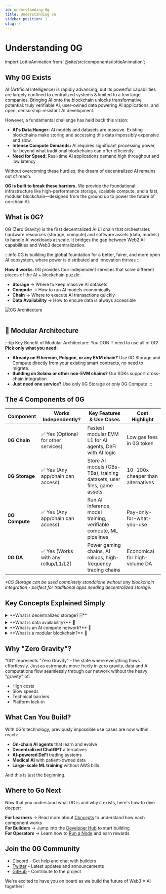 ```yaml
---
id: understanding-0g
title: Understanding 0G
sidebar_position: 1
slug: /
---
```


# Understanding 0G

import LottieAnimation from '@site/src/components/lottieAnimation';

## Why 0G Exists

AI (Artificial Intelligence) is rapidly advancing, but its powerful capabilities are largely confined to centralized systems & limited to a few large companies. Bringing AI onto the blockchain unlocks transformative potential: truly verifiable AI, user-owned data powering AI applications, and open, censorship-resistant AI development.

However, a fundamental challenge has held back this vision:
- **AI's Data Hunger:** AI models and datasets are massive. Existing blockchains make storing and accessing this data impossibly expensive and slow.
- **Intense Compute Demands:** AI requires significant processing power, far beyond what traditional blockchains can offer efficiently.
- **Need for Speed:** Real-time AI applications demand high throughput and low latency

Without overcoming these hurdles, the dream of decentralized AI remains out of reach.

**0G is built to break these barriers.** We provide the foundational infrastructure like high-performance storage, scalable compute, and a fast, modular blockchain—designed from the ground up to power the future of on-chain AI.

## What is 0G?

0G (Zero Gravity) is the first decentralized AI L1 chain that orchestrates hardware resources (storage, compute) and software assets (data, models) to handle AI workloads at scale. It bridges the gap between Web2 AI capabilities and Web3 decentralization.

:::info 0G is building the global foundation for a better, fairer, and more open AI ecosystem, where power is distributed and innovation thrives
:::

**How it works**: 0G provides four independent services that solve different pieces of the AI + blockchain puzzle:
- **Storage** → Where to keep massive AI datasets
- **Compute** → How to run AI models economically  
- **Chain** → Where to execute AI transactions quickly
- **Data Availability** → How to ensure data is always accessible



<div style={{textAlign: 'center'}}>
  <img src="/img/0g-architecture.png" alt="0G Architecture" style={{maxWidth: '100%'}} />
</div>
<br />

## 🎯 Modular Architecture

:::tip Key Benefit of Modular Architecture: You DON'T need to use all of 0G!
**Pick only what you need:**
- **Already on Ethereum, Polygon, or any EVM chain?** Use 0G Storage and Compute directly from your existing smart contracts, no need to migrate.
- **Building on Solana or other non-EVM chains?** Our SDKs support cross-chain integration
- **Just need one service?** Use only 0G Storage or only 0G Compute
:::


## The 4 Components of 0G

| Component             | Works Independently?                                   | Key Features & Use Cases                                                          | Cost Highlight                        |
|-----------------------|--------------------------------------------------------|-----------------------------------------------------------------------------------|---------------------------------------|
| **0G Chain**        | ✅ Yes (Optional for other services)             | Fastest modular EVM L1 for AI agents, DeFi with AI logic        | Low gas fees in 0G token              |
| **0G Storage**     | ✅ Yes (Any app/chain can access)                       | Store AI models (GBs-TBs), training datasets, user files, game assets            | 10-100x cheaper than alternatives     |
| **0G Compute**     | ✅ Yes (Any app/chain can access)                     | Run AI inference, model training, verifiable compute, ML pipelines               | Pay-only-for-what-you-use             |
| **0G DA**          | ✅ Yes (Works with any rollup/L1/L2)                  | Power gaming chains, AI rollups, high-frequency trading chains                   | Economical for high-volume DA         |

*\*0G Storage can be used completely standalone without any blockchain integration - perfect for traditional apps needing decentralized storage.*

## Key Concepts Explained Simply

<details>
<summary>**What is decentralized storage? 🗄️**</summary>

Instead of storing your files on one company's computer (like Google Drive), they're split and stored across hundreds of computers worldwide.

**Why it matters**: If Google's servers crash, you lose access. With decentralized storage, even if 50 computers fail, your data is still safe and accessible.
</details>

<details>
<summary>**What is data availability?** 📡</summary>

It's a guarantee that your data can always be accessed when needed, like having multiple backup generators for your house.

**Why it matters**: In blockchain, if data isn't available, the whole system can freeze. 0G ensures this never happens.
</details>

<details>
<summary>**What is an AI compute network?** 🧠</summary>

It's like Uber for computing power - connect to available GPUs when you need to run AI models, pay only for what you use.

**Why it matters**: Instead of buying expensive GPUs or relying on big tech companies, access computing power on-demand from a global network.
</details>

<details>
<summary>**What is a modular blockchain?** 🧩</summary>

Like LEGO blocks, each part of the blockchain (storing data, processing transactions, reaching agreement) is separate and can be upgraded independently.

**Why it matters**: Traditional blockchains are like old phones where you can't upgrade just the camera. Modular blockchains let you improve each part without rebuilding everything.
</details>

## Why "Zero Gravity"?

"0G" represents "Zero Gravity" - the state where everything flows effortlessly. Just as astronauts move freely in zero gravity, data and AI computations flow seamlessly through our network without the heavy "gravity" of:
- High costs
- Slow speeds  
- Technical barriers
- Platform lock-in

## What Can You Build?

With 0G's technology, previously impossible use cases are now within reach:

- **On-chain AI agents** that learn and evolve
- **Decentralized ChatGPT** alternatives
- **AI-powered DeFi** trading systems
- **Medical AI** with patient-owned data
- **Large-scale ML training** without AWS bills

And this is just the beginning.

## Where to Go Next

Now that you understand what 0G is and why it exists, here's how to dive deeper:

**For Learners** → Read more about [Concepts](/concepts/overview) to understand how each component works  
**For Builders** → Jump into the [Developer Hub](/developer-hub/getting-started) to start building  
**For Operators** → Learn how to [Run a Node](/run-a-node/overview) and earn rewards

## Join the 0G Community

- [Discord](https://discord.gg/0gLabs) - Get help and chat with builders
- [Twitter](https://twitter.com/0g_Labs) - Latest updates and announcements
- [GitHub](https://github.com/0G-Labs/0g-docs) - Contribute to the project

We're excited to have you on board as we build the future of Web3 × AI together!

<LottieAnimation />